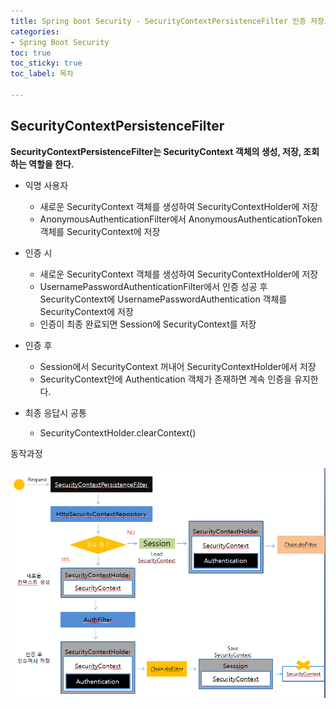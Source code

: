```yaml
---
title: Spring boot Security - SecurityContextPersistenceFilter 인증 저장소 필터
categories:
- Spring Boot Security
toc: true
toc_sticky: true
toc_label: 목차

---
```


## SecurityContextPersistenceFilter

**SecurityContextPersistenceFilter는 SecurityContext 객체의 생성, 저장, 조회하는 역할을 한다.**

* 익명 사용자
  * 새로운 SecurityContext 객체를 생성하여 SecurityContextHolder에 저장
  * AnonymousAuthenticationFilter에서 AnonymousAuthenticationToken 객체를 SecurityContext에 저장
* 인증 시
  * 새로운 SecurityContext 객체를 생성하여 SecurityContextHolder에 저장
  * UsernamePasswordAuthenticationFilter에서 인증 성공 후 SecurityContext에 UsernamePasswordAuthentication 객체를 SecurityContext에 저장
  * 인증이 최종 완료되면 Session에 SecurityContext를 저장

* 인증 후
  * Session에서 SecurityContext 꺼내어 SecurityContextHolder에서 저장
  * SecurityContext안에 Authentication 객체가 존재하면 계속 인증을 유지한다.
* 최종 응답시 공통
  * SecurityContextHolder.clearContext()



동작과정

![image-20210529234450891](../../assets/images/2021-05-26-SecurityContextPersistentFilter/image-20210529234450891.png)